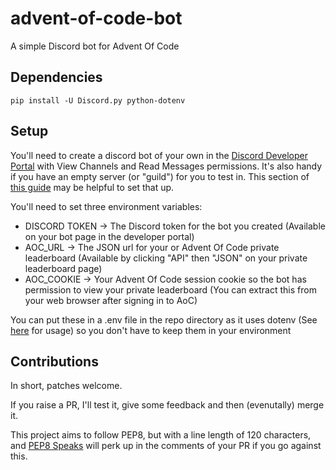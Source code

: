 # advent-of-code-bot
A simple Discord bot for Advent Of Code

## Dependencies
    pip install -U Discord.py python-dotenv

## Setup

You'll need to create a discord bot of your own in the [Discord Developer Portal](https://discord.com/developers/applications) with View Channels and Read Messages permissions. It's also handy if you have an empty server (or "guild") for you to test in. This section of [this guide](https://realpython.com/how-to-make-a-discord-bot-python/#how-to-make-a-discord-bot-in-the-developer-portal) may be helpful to set that up.

You'll need to set three environment variables:
* DISCORD TOKEN -> The Discord token for the bot you created (Available on your bot page in the developer portal)
* AOC_URL -> The JSON url for your or Advent Of Code private leaderboard (Available by clicking "API" then "JSON" on your private leaderboard page)
* AOC_COOKIE -> Your Advent Of Code session cookie so the bot has permission to view your private leaderboard (You can extract this from your web browser after signing in to AoC)

You can put these in a .env file in the repo directory as it uses dotenv (See [here](https://pypi.org/project/python-dotenv/) for usage) so you don't have to keep them in your environment

## Contributions

In short, patches welcome.

If you raise a PR, I'll test it, give some feedback and then (evenutally) merge it.

This project aims to follow PEP8, but with a line length of 120 characters, and [PEP8 Speaks](https://github.com/OrkoHunter/pep8speaks/) will perk up in the comments of your PR if you go against this.
